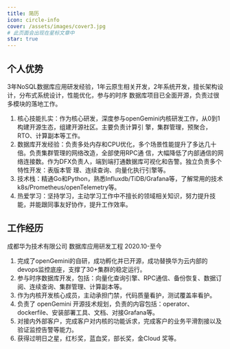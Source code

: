 ```yaml
---
title: 简历
icon: circle-info
cover: /assets/images/cover3.jpg
# 此页面会出现在星标文章中
star: true
---
```


##  个人优势

3年NoSQL数据库应用研发经验，1年云原生相关开发，2年系统开发，擅长架构设计，分布式系统设计，性能优化，参与的时序
数据库项目已全面开源，负责过很多模块的落地工作。
1. 核心技能扎实：作为核心研发，深度参与openGemini内核研发工作，从0到1构建开源生态，组建开源社区。主要负责计算引
擎，集群管理，预聚合，RTO、计算副本等工作。
2. 数据库开发经验：负责多处内存和CPU优化，多个场景性能提升了多达几十倍。负责集群管理的网络改造，全部使用RPC通
信，大幅降低了内部通信的网络连接数。作为DFX负责人，端到端打通数据库可视化和告警。独立负责多个特性开发：表版本管
理、连续查询、向量化执行引擎等。
3. 技术栈：精通Go和Python，熟悉Influxdb/TiDB/Grafana等，了解常用的技术k8s/Prometheus/openTelemetry等。
4. 热爱学习：坚持学习，主动学习工作中不擅长的领域相关知识，努力提升技能，并能跟同事友好协作，提升工作效率。

## 工作经历

成都华为技术有限公司                                              数据库应用研发工程                                                2020.10-至今

1. 完成了openGemini的自研，成功孵化并已开源，成功替换华为云内部的devops监控底座，支撑了30+集群的稳定运行。
2. 参与时序数据库开发，包括：向量化查询引擎、RPC通信、备份恢复、数据订阅、连续查询、集群管理、计算副本等。
3. 作为内核开发核心成员，主动承担门禁，代码质量看护，测试覆盖率看护。
4. 负责了 openGemini 开源技术规划，负责的内容包括：operator、dockerfile、安装部署工具、文档、对接Grafana等。
5. 对接内外部客户，完成客户对内核的功能诉求，完成客户的业务平滑割接以及验证监控告警等能力。
6. 获得过明日之星，红杉奖，蓝血奖，部长奖，金Cloud 奖等。